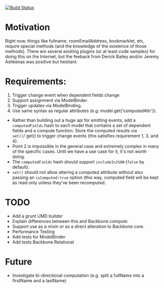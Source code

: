 [![Build Status](https://travis-ci.org/ianwremmel/backbone.computed.png)](https://travis-ci.org/ianwremmel/backbone.computed)

# Motivation

Right now, things like fullname, roomEmailAddress, bookmarklet, etc, require special methods (and the knowledge of the existence of those methods). There are several existing plugins (or at least code samples) for doing this on the Internet, but the feeback from Derick Bailey and/or Jeremy Ashkenas was positive but hesitant.

# Requirements:
1. Trigger change event when dependent fields change
2. Support assignment via ModelBinder.
3. Trigger updates via ModelBinding.
4. Use same syntax as regular attributes (e.g. model.get('computedAttr')).

- Rather than building out a huge api for emitting events, add a `computedFields` hash to each model that contains a set of dependent fields and a compute function. Store the computed results via `set()`/`get() to trigger change events (this satisfies requirement 1, 3, and 4).
- Point 2 is impossible in the general case and extremely complex in many of the specific cases. Until we have a use case for it, it's not worth doing.
- The `computedFields` hash should support `includeInJSON` (`false` by default).
- `set()` should not allow altering a computed attribute without also passing an `isComputed:true` option (this way, computed field will be kept as read only unless they've been recomputed.

# TODO
- Add a grunt UMD builder
- Explain differences between this and Backbone.compute.
- Support use as a mixin or as a direct alteration to Backbone core.
- Performance Testing
- Add tests for ModelBinder
- Add tests Backbone.Relational

# Future
- Investigate bi-directional computation (e.g. split a fullName into a firstName and a lastName)
